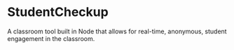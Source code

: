 # StudentCheckup
A classroom tool built in Node that allows for real-time, anonymous, student engagement in the classroom.
